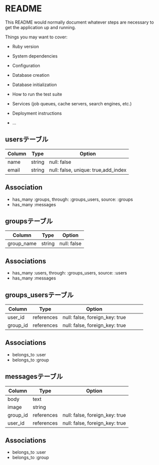 # README

This README would normally document whatever steps are necessary to get the
application up and running.

Things you may want to cover:

* Ruby version

* System dependencies

* Configuration

* Database creation

* Database initialization

* How to run the test suite

* Services (job queues, cache servers, search engines, etc.)

* Deployment instructions

* ...

## usersテーブル
| Column | Type   | Option      |
| ------ | ------ | ----------- |
| name   | string | null: false |
| email  | string | null: false, unique: true,add_index |

## Association
- has_many :groups, through: :groups_users, source: :groups
- has_many :messages



## groupsテーブル
| Column     | Type   | Option      |
| ---------- | ------ | ----------- |
| group_name | string | null: false |

## Associations
- has_many :users, through: :groups_users, source: :users
- has_many :messages

## groups_usersテーブル
| Column   | Type       | Option                         |     |     |     |
| -------- | ---------- | ------------------------------ | --- | --- | --- |
| user_id  | references | null: false, foreign_key: true |     |     |     |
| group_id | references | null: false, foreign_key: true |     |     |     |

## Associations
- belongs_to :user
- belongs_to :group

## messagesテーブル
| Column   | Type       | Option                         |
| -------- | ---------- | ------------------------------ |
| body     | text       |                                |
| image    | string     |                                |
| group_id | references | null: false, foreign_key: true |
| user_id  | references | null: false, foreign_key: true |

## Associations
- belongs_to :user
- belongs_to :group
